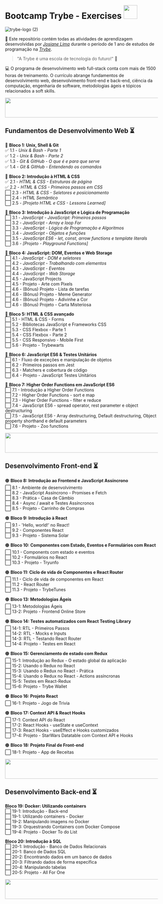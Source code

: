 # Bootcamp Trybe - Exercises <img src="https://user-images.githubusercontent.com/108018406/212557691-c2f6249a-0db6-4e65-b44f-612336f9cdea.jpg" width="45" height="45" />

![trybe-logo (2)](https://user-images.githubusercontent.com/108018406/212561861-2601bbb7-c04c-4471-9419-02a3ae55b82c.png)

🌱 Este repositório contém todas as atividades de aprendizagem desenvolvidas por _[Josiane Lima](https://www.linkedin.com/in/josiane-lima-coding)_ durante o período de 1 ano de estudos de programação na _[Trybe](https://www.betrybe.com/)_.

>"A Trybe é uma escola de tecnologia do futuro!" 🚀

💻 O programa de desenvolvimento web full-stack conta com mais de 1500 horas de treinamento. O currículo abrange fundamentos de desenvolvimento web, desenvolvimento front-end e back-end, ciência da computação, engenharia de software, metodologias ágeis e tópicos relacionados a soft skills.

<img src="https://user-images.githubusercontent.com/108018406/212565138-f24c34c5-d0e1-4337-8f08-1b18412c8d1e.png" width="1040" height="65" />

## Fundamentos de Desenvolvimento Web ⏳

🔵 <strong>Bloco 1: Unix, Shell & Git</strong>
<br>✅ 1.1 - <em>Unix & Bash - Parte 1</em>
<br>✅ 1.2 - <em>Unix & Bash - Parte 2</em>
<br>✅ 1.3 - <em>Git & GitHub  - O que é e para que serve</em>
<br>✅ 1.4 - <em>Git & GitHub - Entendendo os comandos</em>

🔵 <strong>Bloco 2: Introdução à HTML & CSS</strong>
<br>✅ 2.1 - <em>HTML & CSS - Estruturas de página</em>
<br>✅ 2.2 - <em>HTML & CSS - Primeiros passos em CSS</em>
<br>⬜ 2.3 - <em>HTML & CSS - Seletores e posicionamento</em>
<br>⬜ 2.4 - <em>HTML Semântico</em>
<br>⬜ 2.5 - <em>[Projeto HTML e CSS - Lessons Learned]</em>

🔵 <strong>Bloco 3: Introdução à JavaScript e Lógica de Programação</strong>
<br>⬜ 3.1 - <em>JavaScript - JavaScript: Primeiros passos</em>
<br>⬜ 3.2 - <em>JavaScript - Array e loop For</em>
<br>⬜ 3.3 - <em>JavaScript - Lógica de Programação e Algoritmos</em>
<br>⬜ 3.4 - <em>JavaScript - Objetos e funções</em>
<br>⬜ 3.5 - <em>JavaScript ES6 - let, const, arrow functions e template literals</em>
<br>⬜ 3.6 - <em>[Projeto - Playground Functions]</em>  

🔵 <strong>Bloco 4: JavaScript: DOM, Eventos e Web Storage</strong>
<br>⬜ 4.1 - <em>JavaScript - DOM e seletores</em>
<br>⬜ 4.2 - <em>JavaScript - Trabalhando com elementos</em>
<br>⬜ 4.3 - <em>JavaScript - Eventos</em>
<br>⬜ 4.4 - <em>JavaScript - Web Storage</em>
<br>⬜ 4.5 - JavaScript Projects
<br>⬜ 4.5 - Projeto - Arte com Pixels
<br>⬜ 4.6 - (Bônus) Projeto - Lista de tarefas
<br>⬜ 4.6 - (Bônus) Projeto - Meme Generator
<br>⬜ 4.6 - (Bônus) Projeto - Adivinhe a Cor
<br>⬜ 4.6 - (Bônus) Projeto - Carta Misteriosa

🔵 <strong>Bloco 5: HTML & CSS avançado</strong>
<br>⬜ 5.1 - HTML & CSS - Forms
<br>⬜ 5.2 - Bibliotecas JavaScript e Frameworks CSS
<br>⬜ 5.3 - CSS Flexbox - Parte 1
<br>⬜ 5.4 - CSS Flexbox - Parte 2
<br>⬜ 5.5 - CSS Responsivo - Mobile First
<br>⬜ 5.6 - Projeto - Trybewarts

🔵 <strong>Bloco 6: JavaScript ES6 & Testes Unitários</strong>
<br>⬜ 6.1 - Fluxo de exceções e manipulação de objetos
<br>⬜ 6.2 - Primeiros passos em Jest
<br>⬜ 6.3 - Matchers e cobertura de código
<br>⬜ 6.4 - Projeto - JavaScript Testes Unitários

🔵 <strong>Bloco 7: Higher Order Functions em JavaScript ES6</strong>
<br>⬜ 7.1 - Introdução a Higher Order Functions
<br>⬜ 7.2 - Higher Order Functions - sort e map
<br>⬜ 7.3 - Higher Order Functions - filter e reduce
<br>⬜ 7.4 - JavaScript ES6 - spread operator, rest parameter e object destructuring
<br>⬜ 7.5 - JavaScript ES6 - Array destructuring, Default destructuring, Object property shorthand e default parameters
<br>⬜ 7.6 - Projeto - Zoo functions

<img src="https://user-images.githubusercontent.com/108018406/212565138-f24c34c5-d0e1-4337-8f08-1b18412c8d1e.png" width="1040" height="65" />

## Desenvolvimento Front-end ⏳

🟠 <strong>Bloco 8: Introdução ao Frontend e JavaScript Assíncrono</strong>
<br>⬜ 8.1 - Ambiente de desenvolvimento
<br>⬜ 8.2 - JavaScript Assíncrono - Promises e Fetch
<br>⬜ 8.3 - Prática - Casa de Câmbio
<br>⬜ 8.4 - Async / await e Testes Assíncronos
<br>⬜ 8.5 - Projeto - Carrinho de Compras

🟠 <strong>Bloco 9: Introdução à React</strong>
<br>⬜ 9.1 - 'Hello, world!' no React!
<br>⬜ 9.2 - Componentes React
<br>⬜ 9.3 - Projeto - Sistema Solar
 
🟠 <strong>Bloco 10: Componentes com Estado, Eventos e Formulários com React</strong>
<br>⬜ 10.1 - Components com estado e eventos
<br>⬜ 10.2 - Formulários no React
<br>⬜ 10.3 - Projeto - Tryunfo
 
🟠 <strong>Bloco 11: Ciclo de vida de Componentes e React Router</strong>
<br>⬜ 11.1 - Ciclo de vida de componentes em React
<br>⬜ 11.2 - React Router
<br>⬜ 11.3 - Projeto - TrybeTunes
 
🟠 <strong>Bloco 13: Metodologias Ágeis</strong>
<br>⬜ 13-1: Metodologias Ágeis
<br>⬜ 13-2: Projeto - Frontend Online Store
 
🟠 <strong>Bloco 14: Testes automatizados com React Testing Library</strong>
<br>⬜ 14-1: RTL - Primeiros Passos 
<br>⬜ 14-2: RTL - Mocks e Inputs
<br>⬜ 14-3: RTL - Testando React Router
<br>⬜ 14-4: Projeto - Testes em React
 
🟠 <strong>Bloco 15: Gerenciamento de estado com Redux</strong>
<br>⬜ 15-1: Introdução ao Redux - O estado global da aplicação
<br>⬜ 15-2: Usando o Redux no React
<br>⬜ 15-3: Usando o Redux no React - Prática
<br>⬜ 15-4: Usando o Redux no React - Actions assíncronas
<br>⬜ 15-5: Testes em React-Redux
<br>⬜ 15-6: Projeto - Trybe Wallet
 
🟠 <strong>Bloco 16: Projeto React</strong>
<br>⬜ 16-1: Projeto - Jogo de Trivia
 
🟠 <strong>Bloco 17: Context API & React Hooks</strong>
<br>⬜ 17-1: Context API do React
<br>⬜ 17-2: React Hooks - useState e useContext
<br>⬜ 17-3: React Hooks - useEffect e Hooks customizados
<br>⬜ 17-4: Projeto - StarWars Datatable com Context API e Hooks
 
🟠 <strong>Bloco 18: Projeto Final de Front-end</strong>
<br>⬜ 18-1: Projeto - App de Receitas

<img src="https://user-images.githubusercontent.com/108018406/212565138-f24c34c5-d0e1-4337-8f08-1b18412c8d1e.png" width="1040" height="65" />

## Desenvolvimento Back-end ⏳

<strong>Bloco 19: Docker: Utilizando containers</strong>
<br>⬜ 19-1: Introdução - Back-end
<br>⬜ 19-1: Utilizando containers - Docker
<br>⬜ 19-2: Manipulando imagens no Docker
<br>⬜ 19-3: Orquestrando Containers com Docker Compose
<br>⬜ 19-4: Projeto - Docker To do List

<strong>Bloco 20: Introdução à SQL</strong>
<br>⬜ 20-1: Introdução - Banco de Dados Relacionais
<br>⬜ 20-1: Banco de Dados SQL
<br>⬜ 20-2: Encontrando dados em um banco de dados
<br>⬜ 20-3: Filtrando dados de forma específica
<br>⬜ 20-4: Manipulando tabelas
<br>⬜ 20-5: Projeto - All For One

<img src="https://user-images.githubusercontent.com/108018406/212565138-f24c34c5-d0e1-4337-8f08-1b18412c8d1e.png" width="1040" height="65" />

